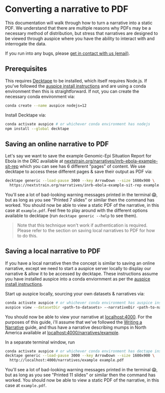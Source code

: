 # Converting a narrative to PDF
<!-- WARNING -->
<!-- Do not edit this file from within the docs.nextstrain.org repository. -->
<!-- It is fetched from another repository to be included in the docs.nextstrain.org build. -->
<!-- So, if you edit it after it is fetched into docs.nextstrain.org, your changes will be lost. -->
<!-- Instead, edit this file in its own repository and commit your changes there. -->
<!-- For more details on this (temporary) implementation, see https://github.com/nextstrain/docs.nextstrain.org#fetching-of-documents-from-other-repositories -->
<!-- This file is located at (fetched from): https://github.com/nextstrain/auspice/blob/master/docs/narratives/create-pdf.md -->
<!-- WARNING -->
<!-- WARNING -->
<!-- WARNING -->

This documentation will walk through how to turn a narrative into a static PDF.
We understand that there are multiple reasons why PDFs may be a necessary method of distribution, but stress that narratives are designed to be viewed through auspice where you have the ability to interact with and interrogate the data.

If you run into any bugs, please [get in contact with us (email)](mailto:hello@nextstrain.org).

## Prerequisites

This requires [Decktape](https://github.com/astefanutti/decktape) to be installed, which itself requires Node.js.
If you've followed the [auspice install instructions](../../guides/install/auspice-install.md) and are using a conda environment then this is straightforward.
If not, you can create the necessary conda environment via:

```bash
conda create --name auspice nodejs=12
```

Install Decktape via:
```bash
conda activate auspice # or whichever conda environment has nodejs
npm install --global decktape
```


## Saving an online narrative to PDF

Let's say we want to save the example Genomic-Epi Situation Report for Ebola in the DRC available at [nextstrain.org/narratives/inrb-ebola-example-sit-rep](https://nextstrain.org/narratives/inrb-ebola-example-sit-rep) which you can see has 6 different "pages" of content.
We use decktape to access these different pages & save their output as PDF via:

```bash
decktape generic --load-pause 3000 --key ArrowDown --size 1600x900 \
  https://nextstrain.org/narratives/inrb-ebola-example-sit-rep example.pdf
```
You'll see a lot of bad-looking warning messages printed in the terminal 😱, but as long as you see "Printed 7 slides" or similar then the command has worked.
You should now be able to view a static PDF of the narrative, in this case at `example.pdf`.
Feel free to play around with the different options available to decktape (run `decktape generic --help` to see them).

> Note that this technique won't work if authentication is required. Please refer to the section on saving local narratives to PDF for how to do this.

## Saving a local narrative to PDF

If you have a local narrative then the concept is similar to saving an online narrative, except we need to start a auspice server locally to display our narrative & allow it to be accessed by decktape.
These instructions assume you have installed auspice into a conda enviornment as per the [auspice install instructions](../../guides/install/auspice-install.md).

Start up auspice locally, sourcing your own datasets & narratives via:
```bash
conda activate auspice # or whichever conda environment has auspice installed
auspice view --datasetDir <path-to-datasets> --narrativeDir <path-to-narratives>
```

You should now be able to view your narrative at [localhost:4000](http://localhost:4000).
For the purposes of this guide, i'll assume that we've followed the [Writing a Narrative](../../tutorials/narratives-how-to-write.md) guide, and thus have a narrative describing mumps in North America available at [localhost:4000/narratives/example](http://localhost:4000/narratives/example).

In a separate terminal window, run
```bash
conda activate auspice # or whichever conda environment has dectape installed from earlier
decktape generic --load-pause 3000 --key ArrowDown --size 1600x900 \
  http://localhost:4000/narratives/example example.pdf
```
You'll see a lot of bad-looking warning messages printed in the terminal 😱, but as long as you see "Printed 11 slides" or similar then the command has worked.
You should now be able to view a static PDF of the narrative, in this case at `example.pdf`.

